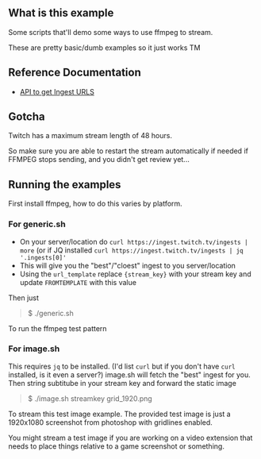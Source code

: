 ## What is this example

Some scripts that'll demo some ways to use ffmpeg to stream.

These are pretty basic/dumb examples so it just works TM

## Reference Documentation

- [API to get Ingest URLS](https://dev.twitch.tv/docs/video-broadcast)

## Gotcha

Twitch has a maximum stream length of 48 hours.

So make sure you are able to restart the stream automatically if needed if FFMPEG stops sending, and you didn't get review yet...

## Running the examples

First install ffmpeg, how to do this varies by platform.

### For generic.sh

- On your server/location do `curl https://ingest.twitch.tv/ingests | more` (or if JQ installed `curl https://ingest.twitch.tv/ingests | jq '.ingests[0]'`
- This will give you the "best"/"cloest" ingest to you server/location
- Using the `url_template` replace `{stream_key}` with your stream key and update `FROMTEMPLATE` with this value

Then just

> $ ./generic.sh

To run the ffmpeg test pattern

### For image.sh

This requires `jq` to be installed. (I'd list `curl` but if you don't have `curl` installed, is it even a server?)
image.sh will fetch the "best" ingest for you.
Then string subtitube in your stream key and forward the static image

> $ ./image.sh streamkey grid_1920.png

To stream this test image example. The provided test image is just a 1920x1080 screenshot from photoshop with gridlines enabled.

You might stream a test image if you are working on a video extension that needs to place things relative to a game screenshot or something.
